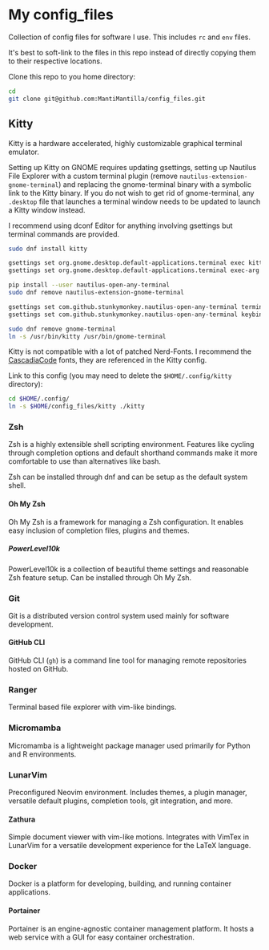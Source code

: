 # My config_files

Collection of config files for software I use. This includes `rc` and `env` files.

It's best to soft-link to the files in this repo instead of directly copying them to their respective locations.

Clone this repo to you home directory:

```zsh
cd
git clone git@github.com:MantiMantilla/config_files.git
```

## Kitty

Kitty is a hardware accelerated, highly customizable graphical terminal emulator.

Setting up Kitty on GNOME requires updating gsettings, setting up Nautilus File Explorer with a custom terminal plugin (remove `nautilus-extension-gnome-terminal`) and replacing the gnome-terminal binary with a symbolic link to the Kitty binary. If you do not wish to get rid of gnome-terminal, any `.desktop` file that launches a terminal window needs to be updated to launch a Kitty window instead.

I recommend using dconf Editor for anything involving gsettings but terminal commands are provided.

```zsh
sudo dnf install kitty
```

```zsh
gsettings set org.gnome.desktop.default-applications.terminal exec kitty
gsettings set org.gnome.desktop.default-applications.terminal exec-arg command
```

```zsh
pip install --user nautilus-open-any-terminal
sudo dnf remove nautilus-extension-gnome-terminal
```

```zsh
gsettings set com.github.stunkymonkey.nautilus-open-any-terminal terminal kitty
gsettings set com.github.stunkymonkey.nautilus-open-any-terminal keybindings '<Ctrl><Alt>t'
```

```zsh
sudo dnf remove gnome-terminal
ln -s /usr/bin/kitty /usr/bin/gnome-terminal
```

Kitty is not compatible with a lot of patched Nerd-Fonts. I recommend the [CascadiaCode](https://github.com/ryanoasis/nerd-fonts/releases) fonts, they are referenced in the Kitty config.

Link to this config (you may need to delete the `$HOME/.config/kitty` directory):

```zsh
cd $HOME/.config/
ln -s $HOME/config_files/kitty ./kitty
```

### Zsh

Zsh is a highly extensible shell scripting environment. Features like cycling through completion options and default shorthand commands make it more comfortable to use than alternatives like bash.

Zsh can be installed through dnf and can be setup as the default system shell.

#### Oh My Zsh

Oh My Zsh is a framework for managing a Zsh configuration. It enables easy inclusion of completion files, plugins and themes.

##### PowerLevel10k

PowerLevel10k is a collection of beautiful theme settings and reasonable Zsh feature setup. Can be installed through Oh My Zsh.

### Git

Git is a distributed version control system used mainly for software development.

#### GitHub CLI

GitHub CLI (`gh`) is a command line tool for managing remote repositories hosted on GitHub.

### Ranger

Terminal based file explorer with vim-like bindings.

### Micromamba

Micromamba is a lightweight package manager used primarily for Python and R environments.

### LunarVim

Preconfigured Neovim environment. Includes themes, a plugin manager, versatile default plugins, completion tools, git integration, and more.

#### Zathura

Simple document viewer with vim-like motions. Integrates with VimTex in LunarVim for a versatile development experience for the LaTeX language.

### Docker

Docker is a platform for developing, building, and running container applications.

#### Portainer

Portainer is an engine-agnostic container management platform. It hosts a web service with a GUI for easy container orchestration.
